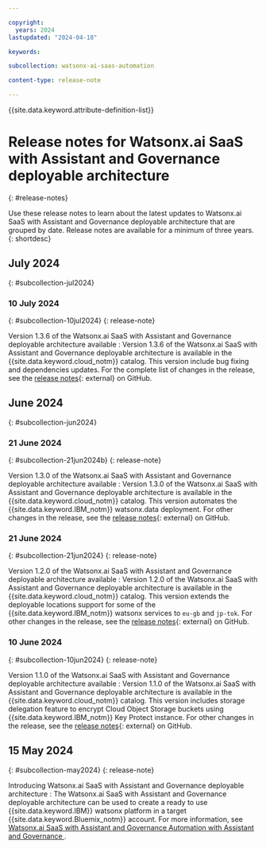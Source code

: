 ```yaml
---

copyright:
  years: 2024
lastupdated: "2024-04-18"

keywords:

subcollection: watsonx-ai-saas-automation

content-type: release-note

---
```


{{site.data.keyword.attribute-definition-list}}

# Release notes for Watsonx.ai SaaS with Assistant and Governance deployable architecture
{: #release-notes}

Use these release notes to learn about the latest updates to Watsonx.ai SaaS with Assistant and Governance deployable architecture that are grouped by date. Release notes are available for a minimum of three years.
{: shortdesc}

## July 2024
{: #subcollection-jul2024}

### 10 July 2024
{: #subcollection-10jul2024}
{: release-note}

Version 1.3.6 of the Watsonx.ai SaaS with Assistant and Governance deployable architecture available
:   Version 1.3.6 of the Watsonx.ai SaaS with Assistant and Governance deployable architecture is available in the {{site.data.keyword.cloud_notm}} catalog. This version include bug fixing and dependencies updates.
For the complete list of changes in the release, see the [release notes](https://github.com/terraform-ibm-modules/terraform-ibm-watsonx-saas-da/releases/tag/v1.3.6){: external} on GitHub.

## June 2024
{: #subcollection-jun2024}

### 21 June 2024
{: #subcollection-21jun2024b}
{: release-note}

Version 1.3.0 of the Watsonx.ai SaaS with Assistant and Governance deployable architecture available
:   Version 1.3.0 of the Watsonx.ai SaaS with Assistant and Governance deployable architecture is available in the {{site.data.keyword.cloud_notm}} catalog. This version automates the {{site.data.keyword.IBM_notm}} watsonx.data deployment.
For other changes in the release, see the [release notes](https://github.com/terraform-ibm-modules/terraform-ibm-watsonx-saas-da/releases/tag/v1.3.0){: external} on GitHub.

### 21 June 2024
{: #subcollection-21jun2024}
{: release-note}

Version 1.2.0 of the Watsonx.ai SaaS with Assistant and Governance deployable architecture available
:   Version 1.2.0 of the Watsonx.ai SaaS with Assistant and Governance deployable architecture is available in the {{site.data.keyword.cloud_notm}} catalog. This version extends the deployable locations support for some of the {{site.data.keyword.IBM_notm}} watsonx services to `eu-gb` and `jp-tok`.
For other changes in the release, see the [release notes](https://github.com/terraform-ibm-modules/terraform-ibm-watsonx-saas-da/releases/tag/v1.2.0){: external} on GitHub.

### 10 June 2024
{: #subcollection-10jun2024}
{: release-note}

Version 1.1.0 of the Watsonx.ai SaaS with Assistant and Governance deployable architecture available
:   Version 1.1.0 of the Watsonx.ai SaaS with Assistant and Governance deployable architecture is available in the {{site.data.keyword.cloud_notm}} catalog. This version includes storage delegation feature to encrypt Cloud Object Storage buckets using {{site.data.keyword.IBM_notm}} Key Protect instance.
For other changes in the release, see the [release notes](https://github.com/terraform-ibm-modules/terraform-ibm-watsonx-saas-da/releases/tag/v1.1.0){: external} on GitHub.

## 15 May 2024
{: #subcollection-may2024}
{: release-note}

Introducing Watsonx.ai SaaS with Assistant and Governance deployable architecture : The Watsonx.ai SaaS with Assistant and Governance deployable architecture can be used to create a ready to use {{site.data.keyword.IBM}} watsonx platform in a target {{site.data.keyword.Bluemix_notm}} account. For more information, see [Watsonx.ai SaaS with Assistant and Governance Automation with Assistant and Governance
](/docs/watsonx-ai-saas-automation?topic=watsonx-ai-saas-automation-watsonx-ai-reference-architecture).
